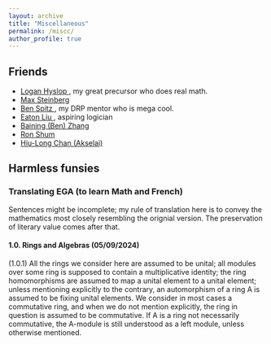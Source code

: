 ```yaml
---
layout: archive
title: "Miscellaneous"
permalink: /miscc/
author_profile: true
---
```


Friends
------
* <a href="https://loganhyslop.github.io"> Logan Hyslop </a>, my great precursor who does real math. <br>
* <a href="https://max.steinbergfour.com/"> Max Steinberg </a> <br>
* <a href="https://benspitz.com/"> Ben Spitz </a>, my DRP mentor who is mega cool. <br>
* <a href="https://amgminequality.github.io/"> Eaton Liu </a>, aspiring logician <br>
* <a href="http://bzhangbp.student.ust.hk/"> Baining (Ben) Zhang </a> <br>
* <a href= "https://teinc3.github.io/"> Ron Shum </a> <br>
* <a href= "https://akselai.github.io/"> Hiu-Long Chan (Akselai) </a> <br>

Harmless funsies 
------
### Translating EGA (to learn Math and French) <br>
Sentences might be incomplete; my rule of translation here is to convey the mathematics most closely resembling the orignial version. The preservation of literary value comes after that. <br>

#### 1.0. Rings and Algebras (05/09/2024) <br>
(1.0.1) All the rings we consider here are assumed to be unital; all modules over some ring is supposed to contain a multiplicative identity; the ring homomorphisms are assumed to map a unital element to a unital element; unless mentioning explicitly to the contrary, an automorphism of a ring A is assumed to be fixing unital elements. We consider in most cases a commutative ring, and when we do not mention explicitly, the ring in question is assumed to be commutative. If A is a ring not necessarily commutative, the A-module is still understood as a left module, unless otherwise mentioned. 
